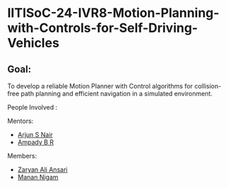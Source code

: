 # IITISoC-24-IVR8-Motion-Planning-with-Controls-for-Self-Driving-Vehicles

## Goal:
To develop a reliable Motion Planner with Control algorithms for collision-free path planning and efficient navigation in a simulated environment.

People Involved : 

Mentors:
- [Arjun S Nair](https://github.com/arjun-593)
- [Ampady B R](https://github.com/ampady06)

Members:
- [Zaryan Ali Ansari](https://github.com/ghostzaryan)
- [Manan Nigam](https://github.com/MananNigam)
<br>

